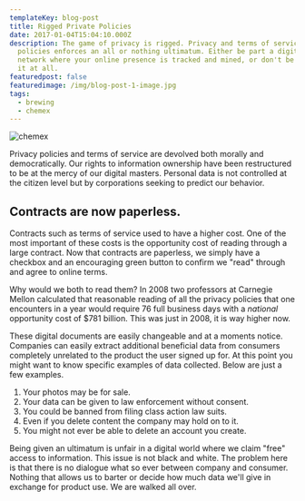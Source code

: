 ```yaml
---
templateKey: blog-post
title: Rigged Private Policies
date: 2017-01-04T15:04:10.000Z
description: The game of privacy is rigged. Privacy and terms of service
  policies enforces an all or nothing ultimatum. Either be part a digital
  network where your online presence is tracked and mined, or don't be part of
  it at all.
featuredpost: false
featuredimage: /img/blog-post-1-image.jpg
tags:
  - brewing
  - chemex
---
```

![chemex](/img/blog-post-1-image.jpg)

Privacy policies and terms of service are devolved both morally and democratically.  Our rights to information ownership have been restructured to be at the mercy of our digital masters. Personal data is not controlled at the citizen level but by corporations seeking to predict our behavior.

## Contracts are now paperless.

Contracts such as terms of service used to have a higher cost. One of the most important of these costs is the opportunity cost of reading through a large contract. Now that contracts are paperless, we simply have a checkbox and an encouraging green button to confirm we "read" through and agree to online terms. 

Why would we both to read them? In 2008 two professors at Carnegie Mellon calculated that reasonable reading of all the privacy policies that one encounters in a year would require 76 full business days with a *national* opportunity cost of $781 billion. This was just in 2008, it is way higher now. 

These digital documents are easily changeable and at a moments notice. Companies can easily extract additional beneficial data from consumers completely unrelated to the product the user signed up for. At this point you might want to know specific examples of data collected. Below are just a few examples.

1. Your photos may be for sale.
2. Your data can be given to law enforcement without consent.
3. You could be banned from filing class action law suits.
4. Even if you delete content the company may hold on to it.
5. You might not ever be able to delete an account you create.

Being given an ultimatum is unfair in a digital world where we claim "free" access to information.  This issue is not black and white. The problem here is that there is no dialogue what so ever between company and consumer. Nothing that allows us to barter or decide how much data we'll give in exchange for product use. We are walked all over.